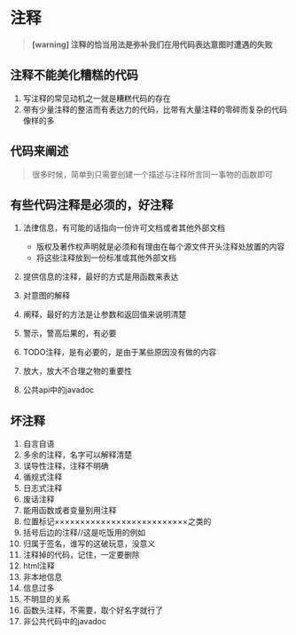 # 注释

> **[warning] 注释的恰当用法是弥补我们在用代码表达意图时遭遇的失败**

## 注释不能美化糟糕的代码

1. 写注释的常见动机之一就是糟糕代码的存在
2. 带有少量注释的整洁而有表达力的代码，比带有大量注释的零碎而复杂的代码像样的多

## 代码来阐述

> 很多时候，简单到只需要创建一个描述与注释所言同一事物的函数即可

## 有些代码注释是必须的，好注释

1. 法律信息，有可能的话指向一份许可文档或者其他外部文档
    
    * 版权及著作权声明就是必须和有理由在每个源文件开头注释处放置的内容
    * 将这些注释放到一份标准或其他外部文档

2. 提供信息的注释，最好的方式是用函数来表达
3. 对意图的解释
4. 阐释，最好的方法是让参数和返回值来说明清楚
5. 警示，警高后果的，有必要
6. TODO注释，是有必要的，是由于某些原因没有做的内容
7. 放大，放大不合理之物的重要性
8. 公共api中的javadoc

## 坏注释

1. 自言自语
2. 多余的注释，名字可以解释清楚
3. 误导性注释，注释不明确
4. 循规式注释
5. 日志式注释
6. 废话注释
7. 能用函数或者变量别用注释
8. 位置标记××××××××××××××××××××××××××之类的
9. 括号后边的注释//这是吃饭用的例如
10. 归属于签名，谁写的这破玩意，没意义
11. 注释掉的代码，记住，一定要删除
12. html注释
13. 非本地信息
14. 信息过多
15. 不明显的关系
16. 函数头注释，不需要，取个好名字就行了
17. 非公共代码中的javadoc
